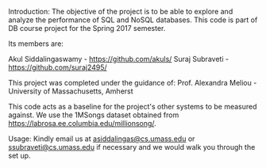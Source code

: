 Introduction:
The objective of the project is to be able to explore and analyze the performance of SQL and NoSQL databases. This code is part of DB course project for the Spring 2017 semester. 

Its members are:

Akul Siddalingaswamy - https://github.com/akuls/
Suraj Subraveti - https://github.com/suraj2495/

This project was completed under the guidance of:
Prof. Alexandra Meliou - University of Massachusetts, Amherst

This code acts as a baseline for the project's other systems to be measured against. We use the 1MSongs dataset obtained from https://labrosa.ee.columbia.edu/millionsong/.

Usage:
Kindly email us at asiddalingas@cs.umass.edu or ssubraveti@cs.umass.edu if necessary and we would walk you through the set up.
